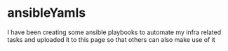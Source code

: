 # ansibleYamls

I have been creating some ansible playbooks to automate my infra related tasks and uploaded it to this page so that others can also make use of it
